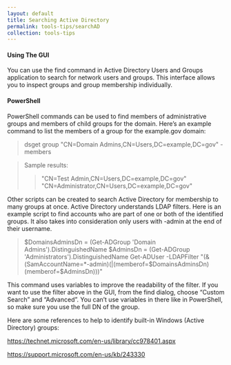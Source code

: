 ```yaml
---
layout: default
title: Searching Active Directory
permalink: tools-tips/searchAD
collection: tools-tips
---
```

#### Using The GUI
You can use the find command in Active Directory Users and Groups application to search for network users and groups. This interface allows you to inspect groups and group membership individually.

#### PowerShell
PowerShell commands can be used to find members of administrative groups and members of child groups for the domain. Here’s an example command to list the members of a group for the example.gov domain:
>dsget group "CN=Domain Admins,CN=Users,DC=example,DC=gov" -members
    
>Sample results:
>>"CN=Test Admin,CN=Users,DC=example,DC=gov"
>>"CN=Administrator,CN=Users,DC=example,DC=gov"

Other scripts can be created to search Active Directory for membership to many groups at once. Active Directory understands LDAP filters. Here is an example script to find accounts who are part of one or both of the identified groups. It also takes into consideration only users with -admin at the end of their username.
>$DomainsAdminsDn = (Get-ADGroup 'Domain Admins').DistinguishedName
>$AdminsDn = (Get-ADGroup 'Administrators').DistinguishedName
>Get-ADUser -LDAPFilter "(&(SamAccountName=*-admin)(|(memberof=$DomainsAdminsDn)(memberof=$AdminsDn)))"

This command uses variables to improve the readability of the filter. If you want to use the filter above in the GUI, from the find dialog, choose “Custom Search” and “Advanced”. You can’t use variables in there like in PowerShell, so make sure you use the full DN of the group.

Here are some references to help to identify built-in Windows (Active Directory) groups:

https://technet.microsoft.com/en-us/library/cc978401.aspx

https://support.microsoft.com/en-us/kb/243330
